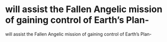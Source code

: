 # will assist the Fallen Angelic mission of gaining control of Earth’s Plan-

will assist the Fallen Angelic mission of gaining control of Earth’s Plan-